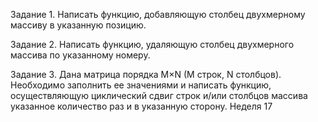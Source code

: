 Задание 1. Написать функцию, добавляющую столбец 
двухмерному массиву в указанную позицию.

Задание 2. Написать функцию, удаляющую столбец двухмерного массива по указанному номеру.

Задание 3. Дана матрица порядка M×N (M строк, N столбцов). Необходимо заполнить ее значениями и написать 
функцию, осуществляющую циклический сдвиг строк 
и/или столбцов массива указанное количество раз и в указанную сторону.
Неделя 17
